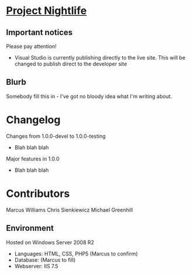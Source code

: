 [Project Nightlife](http://developer.projectnightlife.co.uk)
============================================================

Important notices
-----------------

Please pay attention!

* Visual Studio is currently publishing directly to the live site. This will be changed to publish direct to the developer site

Blurb
-----

Somebody fill this in - I've got no bloody idea what I'm writing about.

Changelog
=========

Changes from 1.0.0-devel to 1.0.0-testing

* Blah blah blah

Major features in 1.0.0

* Blah blah blah

Contributors
============

Marcus Williams
Chris Sienkiewicz
Michael Greenhill

Environment
-----------

Hosted on Windows Server 2008 R2

* Languages: HTML, CSS, PHP5 (Marcus to confirm)
* Database: (Marcus to fill)
* Webserver: IIS 7.5 
